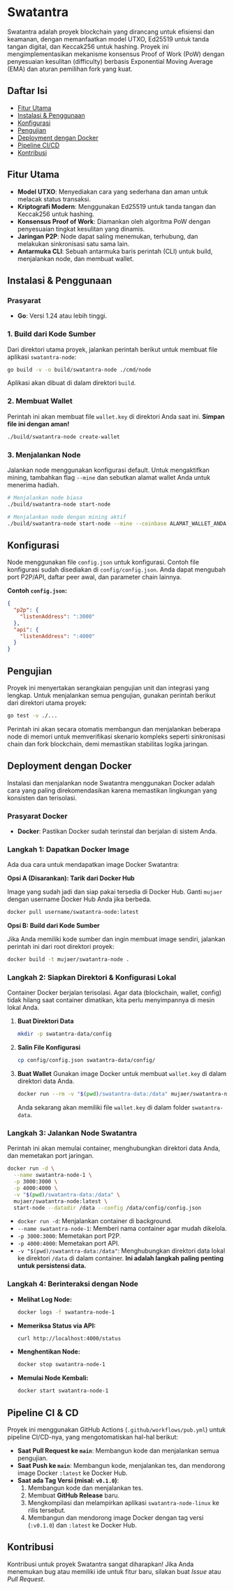 # Swatantra

Swatantra adalah proyek blockchain yang dirancang untuk efisiensi dan keamanan, dengan memanfaatkan model UTXO, Ed25519 untuk tanda tangan digital, dan Keccak256 untuk hashing. Proyek ini mengimplementasikan mekanisme konsensus Proof of Work (PoW) dengan penyesuaian kesulitan (difficulty) berbasis Exponential Moving Average (EMA) dan aturan pemilihan fork yang kuat.

## Daftar Isi

- [Fitur Utama](#fitur-utama)
- [Instalasi &amp; Penggunaan](#instalasi--penggunaan)
- [Konfigurasi](#konfigurasi)
- [Pengujian](#pengujian)
- [Deployment dengan Docker](#deployment-dengan-docker)
- [Pipeline CI/CD](#pipeline-ci--cd)
- [Kontribusi](#kontribusi)

## Fitur Utama

- **Model UTXO**: Menyediakan cara yang sederhana dan aman untuk melacak status transaksi.
- **Kriptografi Modern**: Menggunakan Ed25519 untuk tanda tangan dan Keccak256 untuk hashing.
- **Konsensus Proof of Work**: Diamankan oleh algoritma PoW dengan penyesuaian tingkat kesulitan yang dinamis.
- **Jaringan P2P**: Node dapat saling menemukan, terhubung, dan melakukan sinkronisasi satu sama lain.
- **Antarmuka CLI**: Sebuah antarmuka baris perintah (CLI) untuk build, menjalankan node, dan membuat wallet.

## Instalasi & Penggunaan

### Prasyarat

- **Go**: Versi 1.24 atau lebih tinggi.

### 1. Build dari Kode Sumber

Dari direktori utama proyek, jalankan perintah berikut untuk membuat file aplikasi `swatantra-node`:

```bash
go build -v -o build/swatantra-node ./cmd/node
```

Aplikasi akan dibuat di dalam direktori `build`.

### 2. Membuat Wallet

Perintah ini akan membuat file `wallet.key` di direktori Anda saat ini. **Simpan file ini dengan aman!**

```bash
./build/swatantra-node create-wallet
```

### 3. Menjalankan Node

Jalankan node menggunakan konfigurasi default. Untuk mengaktifkan mining, tambahkan flag `--mine` dan sebutkan alamat wallet Anda untuk menerima hadiah.

```bash
# Menjalankan node biasa
./build/swatantra-node start-node

# Menjalankan node dengan mining aktif
./build/swatantra-node start-node --mine --coinbase ALAMAT_WALLET_ANDA
```

## Konfigurasi

Node menggunakan file `config.json` untuk konfigurasi. Contoh file konfigurasi sudah disediakan di `config/config.json`. Anda dapat mengubah port P2P/API, daftar peer awal, dan parameter chain lainnya.

**Contoh `config.json`:**

```json
{
  "p2p": {
    "listenAddress": ":3000"
  },
  "api": {
    "listenAddress": ":4000"
  }
}
```

## Pengujian

Proyek ini menyertakan serangkaian pengujian unit dan integrasi yang lengkap. Untuk menjalankan semua pengujian, gunakan perintah berikut dari direktori utama proyek:

```bash
go test -v ./...
```

Perintah ini akan secara otomatis membangun dan menjalankan beberapa node di memori untuk memverifikasi skenario kompleks seperti sinkronisasi chain dan fork blockchain, demi memastikan stabilitas logika jaringan.

## Deployment dengan Docker

Instalasi dan menjalankan node Swatantra menggunakan Docker adalah cara yang paling direkomendasikan karena memastikan lingkungan yang konsisten dan terisolasi.

### Prasyarat Docker

- **Docker**: Pastikan Docker sudah terinstal dan berjalan di sistem Anda.

### Langkah 1: Dapatkan Docker Image

Ada dua cara untuk mendapatkan image Docker Swatantra:

**Opsi A (Disarankan): Tarik dari Docker Hub**

Image yang sudah jadi dan siap pakai tersedia di Docker Hub. Ganti `mujaer` dengan username Docker Hub Anda jika berbeda.

```bash
docker pull username/swatantra-node:latest
```

**Opsi B: Build dari Kode Sumber**

Jika Anda memiliki kode sumber dan ingin membuat image sendiri, jalankan perintah ini dari root direktori proyek:

```bash
docker build -t mujaer/swatantra-node .
```

### Langkah 2: Siapkan Direktori & Konfigurasi Lokal

Container Docker berjalan terisolasi. Agar data (blockchain, wallet, config) tidak hilang saat container dimatikan, kita perlu menyimpannya di mesin lokal Anda.

1. **Buat Direktori Data**

   ```bash
   mkdir -p swatantra-data/config
   ```

2. **Salin File Konfigurasi**

   ```bash
   cp config/config.json swatantra-data/config/
   ```

3. **Buat Wallet**
   Gunakan image Docker untuk membuat `wallet.key` di dalam direktori data Anda.

   ```bash
   docker run --rm -v "$(pwd)/swatantra-data:/data" mujaer/swatantra-node:latest create-wallet --datadir /data
   ```

   Anda sekarang akan memiliki file `wallet.key` di dalam folder `swatantra-data`.

### Langkah 3: Jalankan Node Swatantra

Perintah ini akan memulai container, menghubungkan direktori data Anda, dan memetakan port jaringan.

```bash
docker run -d \
  --name swatantra-node-1 \
  -p 3000:3000 \
  -p 4000:4000 \
  -v "$(pwd)/swatantra-data:/data" \
  mujaer/swatantra-node:latest \
  start-node --datadir /data --config /data/config/config.json
```

- `docker run -d`: Menjalankan container di background.
- `--name swatantra-node-1`: Memberi nama container agar mudah dikelola.
- `-p 3000:3000`: Memetakan port P2P.
- `-p 4000:4000`: Memetakan port API.
- `-v "$(pwd)/swatantra-data:/data"`: Menghubungkan direktori data lokal ke direktori `/data` di dalam container. **Ini adalah langkah paling penting untuk persistensi data.**

### Langkah 4: Berinteraksi dengan Node

- **Melihat Log Node:**

  ```bash
  docker logs -f swatantra-node-1
  ```

- **Memeriksa Status via API:**

  ```bash
  curl http://localhost:4000/status
  ```

- **Menghentikan Node:**

  ```bash
  docker stop swatantra-node-1
  ```

- **Memulai Node Kembali:**

  ```bash
  docker start swatantra-node-1
  ```

## Pipeline CI & CD

Proyek ini menggunakan GitHub Actions (`.github/workflows/pub.yml`) untuk pipeline CI/CD-nya, yang mengotomatiskan hal-hal berikut:

- **Saat Pull Request ke `main`**: Membangun kode dan menjalankan semua pengujian.
- **Saat Push ke `main`**: Membangun kode, menjalankan tes, dan mendorong image Docker `:latest` ke Docker Hub.
- **Saat ada Tag Versi (misal: `v0.1.0`)**:
  1. Membangun kode dan menjalankan tes.
  2. Membuat **GitHub Release** baru.
  3. Mengkompilasi dan melampirkan aplikasi `swatantra-node-linux` ke rilis tersebut.
  4. Membangun dan mendorong image Docker dengan tag versi (`:v0.1.0`) dan `:latest` ke Docker Hub.

## Kontribusi

Kontribusi untuk proyek Swatantra sangat diharapkan! Jika Anda menemukan bug atau memiliki ide untuk fitur baru, silakan buat _Issue_ atau _Pull Request_.
